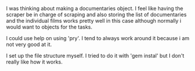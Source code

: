   I was thinking about making a documentaries object.  I feel like having the
scraper be in charge of scraping and also storing the list of documentaries and the individual
films works pretty well in this case although normally i would want to objects for the tasks.

I could use help on using 'pry'.  I tend to always work around it because i am not very good at it.

I set up the file structure myself.  I tried to do it with 'gem instal' but I don't really like how it works.
